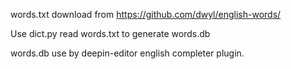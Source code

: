 words.txt download from https://github.com/dwyl/english-words/

Use dict.py read words.txt to generate words.db

words.db use by deepin-editor english completer plugin.
